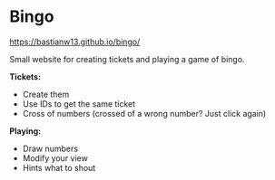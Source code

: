 # Bingo
https://bastianw13.github.io/bingo/

Small website for creating tickets and playing a game of bingo.

**Tickets:**
- Create them
- Use IDs to get the same ticket
- Cross of numbers (crossed of a wrong number? Just click again)

**Playing:**
- Draw numbers
- Modify your view
- Hints what to shout
